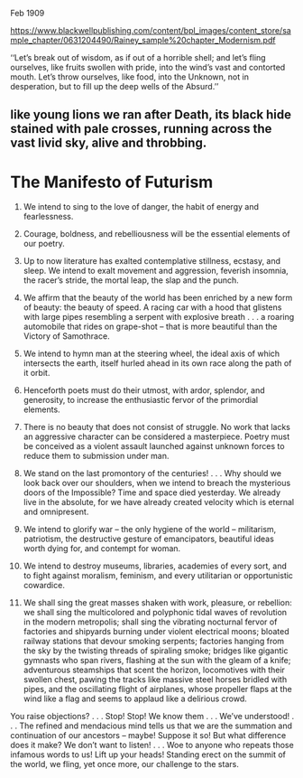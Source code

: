 Feb 1909

https://www.blackwellpublishing.com/content/bpl_images/content_store/sample_chapter/0631204490/Rainey_sample%20chapter_Modernism.pdf

‘‘Let’s break out of wisdom, as if out of a horrible shell; and let’s fling ourselves, like fruits
swollen with pride, into the wind’s vast and contorted mouth. Let’s throw ourselves, like food, into
the Unknown, not in desperation, but to fill up the deep wells of the Absurd.’’

## like young lions we ran after Death, its black hide stained with pale crosses, running across the vast livid sky, alive and throbbing.

# The Manifesto of Futurism
1. We intend to sing to the love of danger, the habit of energy and fearlessness.
2. Courage, boldness, and rebelliousness will be the essential elements of our poetry.
3. Up to now literature has exalted contemplative stillness, ecstasy, and sleep. We intend to exalt movement and aggression, feverish insomnia, the racer’s stride, the mortal leap, the slap and the punch.


5. We affirm that the beauty of the world has been enriched by a new form of beauty: the beauty of speed. A racing car with a hood that glistens with large pipes resembling a serpent with explosive breath . . . a roaring automobile that rides on grape-shot – that is more beautiful than the Victory of Samothrace.


7. We intend to hymn man at the steering wheel, the ideal axis of which intersects the earth, itself hurled ahead in its own race along the path of it orbit.
8. Henceforth poets must do their utmost, with ardor, splendor, and generosity, to increase the enthusiastic fervor of the primordial elements.
9. There is no beauty that does not consist of struggle. No work that lacks an aggressive character can be considered a masterpiece. Poetry must be conceived as a violent assault launched against unknown forces to reduce them to submission under man.

9. We stand on the last promontory of the centuries! . . . Why should we look back over our shoulders, when we intend to breach the mysterious doors of the Impossible? Time and space died yesterday. We already live in the absolute, for we have already created velocity which is eternal and omnipresent.


11. We intend to glorify war – the only hygiene of the world – militarism, patriotism, the destructive gesture of emancipators, beautiful ideas worth dying for, and contempt for woman.
12. We intend to destroy museums, libraries, academies of every sort, and to fight against moralism, feminism, and every utilitarian or opportunistic cowardice.


14. We shall sing the great masses shaken with work, pleasure, or rebellion: we shall sing the multicolored and polyphonic tidal waves of revolution in the modern metropolis; shall sing the vibrating nocturnal fervor of factories and shipyards burning under violent electrical moons; bloated railway stations that devour smoking serpents; factories hanging from the sky by the twisting threads of spiraling smoke; bridges like gigantic gymnasts who span rivers, flashing at the sun with the gleam of a knife; adventurous steamships that scent the horizon, locomotives with their swollen chest, pawing the tracks like massive steel horses bridled with pipes, and the oscillating flight of airplanes, whose propeller flaps at the wind like a flag and seems to applaud like a delirious crowd.

You raise objections? . . . Stop! Stop! We know them . . . We’ve understood! . . . The refined and mendacious mind tells us that we are the summation and continuation of our ancestors – maybe! Suppose it so! But what difference does it make? We don’t want to listen! . . . Woe to anyone who repeats those infamous words to us! Lift up your heads! Standing erect on the summit of the world, we fling, yet once more, our challenge to the stars.
